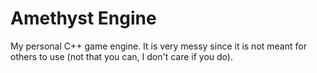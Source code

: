 # Amethyst Engine
My personal C++ game engine. It is very messy since it is not meant for others to use (not that you can, I don't care if you do).
